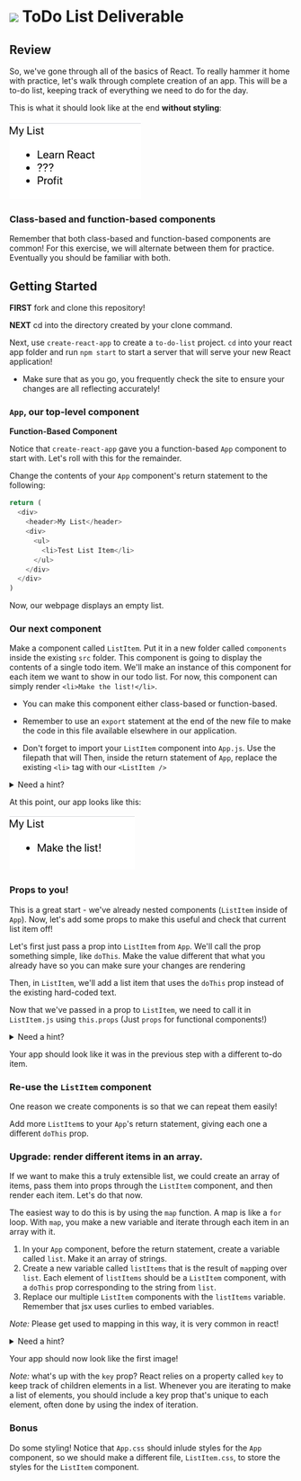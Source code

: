 # ![](https://ga-dash.s3.amazonaws.com/production/assets/logo-9f88ae6c9c3871690e33280fcf557f33.png) ToDo List Deliverable

## Review

So, we've gone through all of the basics of React. To really hammer it home with practice, let's walk through complete creation of an app. This will be a to-do list, keeping track of everything we need to do for the day.

This is what it should look like at the end **without styling**:

![list-preview](./final.png)

### Class-based and function-based components
Remember that both class-based and function-based components are common! For this exercise, we will alternate between them for practice. Eventually you should be familiar with both. 

## Getting Started

**FIRST** fork and clone this repository!

**NEXT** cd into the directory created by your clone command.

Next, use `create-react-app` to create a `to-do-list` project. `cd` into your react app folder and run `npm start` to start a server that will serve your new React application!

* Make sure that as you go, you frequently check the site to ensure your changes are all reflecting accurately!

### `App`, our top-level component

**Function-Based Component**

Notice that `create-react-app` gave you a function-based `App` component to start with. Let's roll with this for the remainder.

Change the contents of your `App` component's return statement to the following:

```js
return (
  <div>
    <header>My List</header>
    <div>
      <ul>
        <li>Test List Item</li>
      </ul>
    </div>
  </div>
)
```

Now, our webpage displays an empty list.

### Our next component
Make a component called `ListItem`. Put it in a new folder called `components` inside the existing `src` folder. This component is going to display the contents of a single todo item. We'll make an instance of this component for each item we want to show in our todo list. For now, this component can simply render  `<li>Make the list!</li>`.

* You can make this component either class-based or function-based.

* Remember to use an `export` statement at the end of the new file to make the code in this file available elsewhere in our application.

* Don't forget to import your `ListItem` component into `App.js`. Use the filepath that will Then, inside the return statement of `App`, replace the existing `<li>` tag with our `<ListItem />`

<details>
  <summary>Need a hint?</summary>

  ```js
    // in App.js
    function App() {
      return (
        <div>
          <header>My List</header>
          <div>
            <ul>
              <ListItem />
            </ul>
          </div>
        </div>
      )
    }

    // in ListItem.js
    // the function-based version:
    function ListItem() {
      return (
        <li>Make the list!</li>
      )
    }

    // or the class-based version:
    class ListItem extends Component {
      render() {
        return (
          <li>Make the list!</li>
        )
      }
    }
  ```
</details>

At this point, our app looks like this:

![list-preview](midway.png)


### Props to you!

This is a great start - we've already nested components (`ListItem` inside of `App`). Now, let's add some props to make this useful and check that current list item off!

Let's first just pass a prop into `ListItem` from `App`. We'll call the prop something simple, like `doThis`. Make the value different that what you already have so you can make sure your changes are rendering

Then, in `ListItem`, we'll add a list item that uses the `doThis` prop instead of the existing hard-coded text.

Now that we've passed in a prop to `ListItem`, we need to call it in `ListItem.js` using `this.props` (Just `props` for functional components!)

<details>
  <summary>Need a hint?</summary>

  ```js
    // in App.js
    function App() {
      return(
        <div>
          <header>My List</header>
          <div>
            <ul>
              <ListItem doThis={'Learn React'}/>
            </ul>
          </div>
        </div>
      )
    }
  ```
  ```js
    // in ListItem.js
    // function-based
    function ListItem(props) {
      return (
        <li>{props.doThis}</li>
      )
    }

    // class-based
    class ListItem extends Component {
      render() {
        return (
          <li>{this.props.doThis}</li>
        )
      }
    }
  ```
</details>

Your app should look like it was in the previous step with a different to-do item.


### Re-use the `ListItem` component
One reason we create components is so that we can repeat them easily!

Add more `ListItem`s to your `App`'s return statement, giving each one a different `doThis` prop.


### Upgrade: render different items in an array.

If we want to make this a truly extensible list, we could create an array of items, pass them into props through the `ListItem` component, and then render each item. Let's do that now.

The easiest way to do this is by using the `map` function. A map is like a `for` loop. With `map`, you make a new variable and iterate through each item in an array with it.

1. In your `App` component, before the return statement, create a variable called `list`. Make it an array of strings.
1. Create a new variable called `listItems` that is the result of `map`ping over `list`. Each element of `listItems` should be a `ListItem` component, with a `doThis` prop corresponding to the string from `list`. 
1. Replace our multiple `ListItem` components with the `listItems` variable. Remember that jsx uses curlies to embed variables. 

*Note:* Please get used to mapping in this way, it is very common in react!

<details>
  <summary>Need a hint?</summary>

  ```js
    function App() {
      const list = ['Learn React', '???', 'Profit']
      const todos = list.map((todo, index) => {
        return <ListItem doThis={todo} key={`list-item-${index}`} />
      })
      
      return(
        <div>
          <header>My List</header>
          <div>
            <ul>
              {todos}
            </ul>
          </div>
        </div>
      )
    }
  ```
</details>

Your app should now look like the first image!

*Note:* what's up with the `key` prop? React relies on a property called `key` to keep track of children elements in a list. Whenever you are iterating to make a list of elements, you should include a key prop that's unique to each element, often done by using the index of iteration.

### Bonus

Do some styling! Notice that `App.css` should inlude styles for the `App` component, so we should make a different file, `ListItem.css`, to store the styles for the `ListItem` component.
